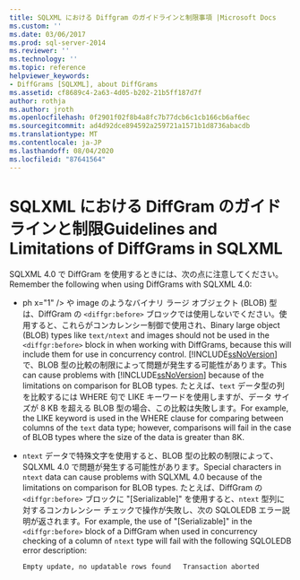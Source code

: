 ```yaml
---
title: SQLXML における Diffgram のガイドラインと制限事項 |Microsoft Docs
ms.custom: ''
ms.date: 03/06/2017
ms.prod: sql-server-2014
ms.reviewer: ''
ms.technology: ''
ms.topic: reference
helpviewer_keywords:
- DiffGrams [SQLXML], about DiffGrams
ms.assetid: cf8689c4-2a63-4d05-b202-21b5ff187d7f
author: rothja
ms.author: jroth
ms.openlocfilehash: 0f2901f02f8b4a8fc7b77dcb6c1cb166cb6af6ec
ms.sourcegitcommit: ad4d92dce894592a259721a1571b1d8736abacdb
ms.translationtype: MT
ms.contentlocale: ja-JP
ms.lasthandoff: 08/04/2020
ms.locfileid: "87641564"
---
```

# <a name="guidelines-and-limitations-of-diffgrams-in-sqlxml"></a><span data-ttu-id="22197-102">SQLXML における DiffGram のガイドラインと制限</span><span class="sxs-lookup"><span data-stu-id="22197-102">Guidelines and Limitations of DiffGrams in SQLXML</span></span>
  <span data-ttu-id="22197-103">SQLXML 4.0 で DiffGram を使用するときには、次の点に注意してください。</span><span class="sxs-lookup"><span data-stu-id="22197-103">Remember the following when using DiffGrams with SQLXML 4.0:</span></span>  
  
-   <span data-ttu-id="22197-104">ph x="1" /&gt; や image のようなバイナリ ラージ オブジェクト (BLOB) 型は、DiffGram の `<diffgr:before>` ブロックでは使用しないでください。使用すると、これらがコンカレンシー制御で使用され、</span><span class="sxs-lookup"><span data-stu-id="22197-104">Binary large object (BLOB) types like `text/ntext` and images should not be used in the `<diffgr:before>` block in when working with DiffGrams, because this will include them for use in concurrency control.</span></span> <span data-ttu-id="22197-105">[!INCLUDE[ssNoVersion](../../../includes/ssnoversion-md.md)] で、BLOB 型の比較の制限によって問題が発生する可能性があります。</span><span class="sxs-lookup"><span data-stu-id="22197-105">This can cause problems with [!INCLUDE[ssNoVersion](../../../includes/ssnoversion-md.md)] because of the limitations on comparison for BLOB types.</span></span> <span data-ttu-id="22197-106">たとえば、`text` データ型の列を比較するには WHERE 句で LIKE キーワードを使用しますが、データ サイズが 8 KB を超える BLOB 型の場合、この比較は失敗します。</span><span class="sxs-lookup"><span data-stu-id="22197-106">For example, the LIKE keyword is used in the WHERE clause for comparing between columns of the `text` data type; however, comparisons will fail in the case of BLOB types where the size of the data is greater than 8K.</span></span>  
  
-   <span data-ttu-id="22197-107">`ntext` データで特殊文字を使用すると、BLOB 型の比較の制限によって、SQLXML 4.0 で問題が発生する可能性があります。</span><span class="sxs-lookup"><span data-stu-id="22197-107">Special characters in `ntext` data can cause problems with SQLXML 4.0 because of the limitations on comparison for BLOB types.</span></span> <span data-ttu-id="22197-108">たとえば、DiffGram の `<diffgr:before>` ブロックに "[Serializable]" を使用すると、`ntext` 型列に対するコンカレンシー チェックで操作が失敗し、次の SQLOLEDB エラー説明が返されます。</span><span class="sxs-lookup"><span data-stu-id="22197-108">For example, the use of "[Serializable]" in the `<diffgr:before>` block of a DiffGram when used in concurrency checking of a column of `ntext` type will fail with the following SQLOLEDB error description:</span></span>  
  
    ```  
    Empty update, no updatable rows found   Transaction aborted  
    ```  
  
  
